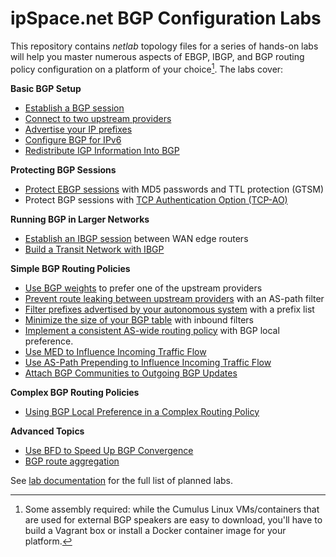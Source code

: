 # ipSpace.net BGP Configuration Labs

This repository contains _netlab_ topology files for a series of hands-on labs will help you master numerous aspects of EBGP,  IBGP, and BGP routing policy configuration on a platform of your choice[^PC]. The labs cover:

**Basic BGP Setup**

* [Establish a BGP session](basic/1-session)
* [Connect to two upstream providers](basic/2-multihomed)
* [Advertise your IP prefixes](basic/3-originate)
* [Configure BGP for IPv6](basic/4-ipv6)
* [Redistribute IGP Information Into BGP](basic/5-redistribute)

**Protecting BGP Sessions**

* [Protect EBGP sessions](basic/6-protect) with MD5 passwords and TTL protection (GTSM)
* Protect BGP sessions with [TCP Authentication Option (TCP-AO)](basic/9-ao)

**Running BGP in Larger Networks**

* [Establish an IBGP session](ibgp/1-edge) between WAN edge routers
* [Build a Transit Network with IBGP](ibgp/2-transit)

**Simple BGP Routing Policies**

* [Use BGP weights](policy/1-weights) to prefer one of the upstream providers
* [Prevent route leaking between upstream providers](policy/2-stop-transit) with an AS-path filter
* [Filter prefixes advertised by your autonomous system](policy/3-prefix) with a prefix list
* [Minimize the size of your BGP table](policy/4-reduce) with inbound filters
* [Implement a consistent AS-wide routing policy](policy/5-local-preference) with BGP local preference.
* [Use MED to Influence Incoming Traffic Flow](policy/6-med)
* [Use AS-Path Prepending to Influence Incoming Traffic Flow](policy/7-prepend)
* [Attach BGP Communities to Outgoing BGP Updates](policy/8-community-attach)

**Complex BGP Routing Policies**

* [Using BGP Local Preference in a Complex Routing Policy](policy/a-locpref-route-map)

**Advanced Topics**

* [Use BFD to Speed Up BGP Convergence](basic/7-bfd)
* [BGP route aggregation](basic/8-aggregate)

See [lab documentation](https://bgplab.github.io/bgplab/) for the full list of planned labs.
<!--
**Basic BGP Setup**

* (Advanced) Run EBGP over unnumbered IPv4 interfaces or over IPv6 link-local addresses

**Simple End-User Setup**

* Perform simple load balancing across parallel links and across upstream provider

**Multiprotocol BGP**

* (Advanced) Run IPv4 and IPv6 over the same BGP session

**Simple Transit Network Setup**

* Use IBGP to transport BGP information across your network
* Use BGP route reflectors to reduce the number of IBGP sessions
* (Advanced) Use a hierarchy of route reflectors

**Networks with Multiple BGP Speakers**

* Use BGP local preference to prefer one of the upstream providers
* Use more complex BGP local preference setup to prefer direct connectivity with customers of upstream ISPs
* Use MED to influence route selection in an upstream ISP
* Use AS-path prepending to influence route selection across multiple upstream ISPs

**Complex BGP Route Policies**

* Use BGP communities to influence route selection in upstream ISPs
* Build a transit autonomous system using BGP communities to change routing policies
-->

[^PC]: Some assembly required: while the Cumulus Linux VMs/containers that are used for external BGP speakers are easy to download, you'll have to build a Vagrant box or install a Docker container image for your platform. 
